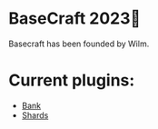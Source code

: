 # BaseCraft 2023👋

Basecraft has been founded by Wilm. 

# Current plugins:
- [Bank](https://github.com/BaseCraft2023/Bank)
- [Shards](https://github.com/BaseCraft2023/Shards)
